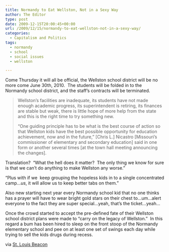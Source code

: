```yaml
---
title: Normandy to Eat Wellston, Not in a Sexy Way
author: The Editor
type: post
date: 2009-12-15T20:00:45+00:00
url: /2009/12/15/normandy-to-eat-wellston-not-in-a-sexy-way/
categories:
  - Capitalism and Politics
tags:
  - normandy
  - school
  - social issues
  - wellston

---
```

Come Thursday it will all be official, the Wellston school district will be no more come June 30th, 2010.  The students will be folded in to the Normandy school district, and the staff&#8217;s contracts will be terminated.

> Wellston&#8217;s facilities are inadequate, its students have not made enough academic progress, its superintendent is retiring, its finances are stable but weak, there is little hope of more help from the state and this is the right time to try something new.
> 
> &#8220;One guiding principle has to be what is the best course of action so that Wellston kids have the best possible opportunity for education achievement, now and in the future,&#8221; [Chris L.] Nicastro [Missouri&#8217;s commissioner of elementary and secondary education] said in one form or another several times [at the town hall meeting announcing the changes].

Translation?  &#8220;What the hell does it matter?  The only thing we know for sure is that we can&#8217;t do anything to make Wellston any worse.&#8221;

&#8220;Plus with if we  keep grouping the hopeless kids in to a single concentrated camp&#8230;_us_, it will allow us to keep better tabs on them.&#8221;

Also new starting next year every Normandy school kid that no one thinks has a prayer will have to wear bright gold stars on their chest to&#8230;um&#8230;alert everyone to the fact they are super special&#8230;yeah, that&#8217;s the ticket&#8230;yeah&#8230;

Once the crowd started to accept the pre-defined fate of their Wellston school district plans were made to &#8220;carry on the legacy of Wellston.&#8221;  In this regard a bum has been hired to sleep on the front stoop of the Normandy elementary school and pee on at least one set of swings each day while trying to sell the kids drugs during recess.

via <a href="http://www.stlbeacon.org/education/nicastro_explains_wellston-normandy_merger" target="_blank">St. Louis Beacon</a>